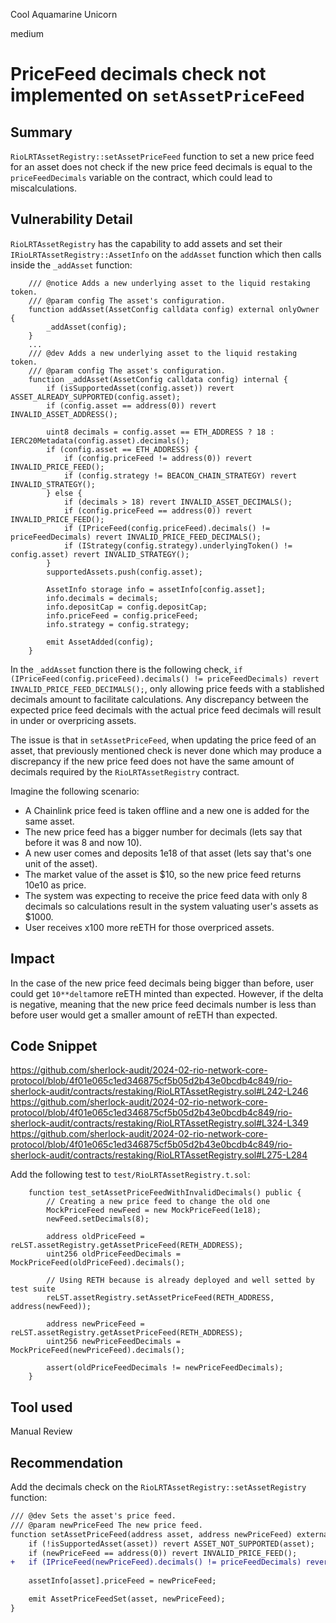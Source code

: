 Cool Aquamarine Unicorn

medium

# PriceFeed decimals check not implemented on `setAssetPriceFeed`

## Summary
`RioLRTAssetRegistry::setAssetPriceFeed` function to set a new price feed for an asset does not check if the new price feed decimals is equal to the `priceFeedDecimals` variable on the contract, which could lead to miscalculations.

## Vulnerability Detail
`RioLRTAssetRegistry` has the capability to add assets and set their `IRioLRTAssetRegistry::AssetInfo` on the `addAsset` function which then calls inside the `_addAsset` function:
```solidity
    /// @notice Adds a new underlying asset to the liquid restaking token.
    /// @param config The asset's configuration.
    function addAsset(AssetConfig calldata config) external onlyOwner {
        _addAsset(config);
    }
    ...
    /// @dev Adds a new underlying asset to the liquid restaking token.
    /// @param config The asset's configuration.
    function _addAsset(AssetConfig calldata config) internal {
        if (isSupportedAsset(config.asset)) revert ASSET_ALREADY_SUPPORTED(config.asset);
        if (config.asset == address(0)) revert INVALID_ASSET_ADDRESS();

        uint8 decimals = config.asset == ETH_ADDRESS ? 18 : IERC20Metadata(config.asset).decimals();
        if (config.asset == ETH_ADDRESS) {
            if (config.priceFeed != address(0)) revert INVALID_PRICE_FEED();
            if (config.strategy != BEACON_CHAIN_STRATEGY) revert INVALID_STRATEGY();
        } else {
            if (decimals > 18) revert INVALID_ASSET_DECIMALS();
            if (config.priceFeed == address(0)) revert INVALID_PRICE_FEED();
            if (IPriceFeed(config.priceFeed).decimals() != priceFeedDecimals) revert INVALID_PRICE_FEED_DECIMALS();
            if (IStrategy(config.strategy).underlyingToken() != config.asset) revert INVALID_STRATEGY();
        }
        supportedAssets.push(config.asset);
  
        AssetInfo storage info = assetInfo[config.asset];
        info.decimals = decimals;
        info.depositCap = config.depositCap;
        info.priceFeed = config.priceFeed;
        info.strategy = config.strategy;
  
        emit AssetAdded(config);
    }
```

In the `_addAsset` function there is the following check,
`if (IPriceFeed(config.priceFeed).decimals() != priceFeedDecimals) revert INVALID_PRICE_FEED_DECIMALS();`, only allowing price feeds with a stablished decimals amount to facilitate calculations. Any discrepancy between the expected price feed decimals with the actual price feed decimals will result in under or overpricing assets.

The issue is that in `setAssetPriceFeed`, when updating the price feed of an asset, that previously mentioned check is never done which may produce a discrepancy if the new price feed does not have the same amount of decimals required by the `RioLRTAssetRegistry` contract.

Imagine the following scenario:
- A Chainlink price feed is taken offline and a new one is added for the same asset.
- The new price feed has a bigger number for decimals (lets say that before it was 8 and now 10).
- A new user comes and deposits 1e18 of that asset (lets say that's one unit of the asset).
- The market value of the asset is $10, so the new price feed returns 10e10 as price.
- The system was expecting to receive the price feed data with only 8 decimals so calculations result in the system valuating user's assets as $1000.
- User receives x100 more reETH for those overpriced assets.
## Impact
In the case of the new price feed decimals being bigger than before, user could get `10**delta`more reETH minted than expected. However, if the delta is negative, meaning that the new price feed decimals number is less than before user would get a smaller amount of reETH than expected. 

## Code Snippet
https://github.com/sherlock-audit/2024-02-rio-network-core-protocol/blob/4f01e065c1ed346875cf5b05d2b43e0bcdb4c849/rio-sherlock-audit/contracts/restaking/RioLRTAssetRegistry.sol#L242-L246
https://github.com/sherlock-audit/2024-02-rio-network-core-protocol/blob/4f01e065c1ed346875cf5b05d2b43e0bcdb4c849/rio-sherlock-audit/contracts/restaking/RioLRTAssetRegistry.sol#L324-L349
https://github.com/sherlock-audit/2024-02-rio-network-core-protocol/blob/4f01e065c1ed346875cf5b05d2b43e0bcdb4c849/rio-sherlock-audit/contracts/restaking/RioLRTAssetRegistry.sol#L275-L284

Add the following test to `test/RioLRTAssetRegistry.t.sol`:

```solidity
    function test_setAssetPriceFeedWithInvalidDecimals() public {
        // Creating a new price feed to change the old one
        MockPriceFeed newFeed = new MockPriceFeed(1e18);
        newFeed.setDecimals(8);

        address oldPriceFeed = reLST.assetRegistry.getAssetPriceFeed(RETH_ADDRESS);
        uint256 oldPriceFeedDecimals = MockPriceFeed(oldPriceFeed).decimals();

        // Using RETH because is already deployed and well setted by test suite
        reLST.assetRegistry.setAssetPriceFeed(RETH_ADDRESS, address(newFeed));

        address newPriceFeed = reLST.assetRegistry.getAssetPriceFeed(RETH_ADDRESS);
        uint256 newPriceFeedDecimals = MockPriceFeed(newPriceFeed).decimals();

        assert(oldPriceFeedDecimals != newPriceFeedDecimals);
    }
```

## Tool used

Manual Review

## Recommendation
Add the decimals check on the `RioLRTAssetRegistry::setAssetRegistry` function:

```diff
/// @dev Sets the asset's price feed.
/// @param newPriceFeed The new price feed.
function setAssetPriceFeed(address asset, address newPriceFeed) external onlyOwner {
    if (!isSupportedAsset(asset)) revert ASSET_NOT_SUPPORTED(asset);
    if (newPriceFeed == address(0)) revert INVALID_PRICE_FEED();
+   if (IPriceFeed(newPriceFeed).decimals() != priceFeedDecimals) revert INVALID_PRICE_FEED_DECIMALS();
 
	assetInfo[asset].priceFeed = newPriceFeed;

    emit AssetPriceFeedSet(asset, newPriceFeed);
}
```

